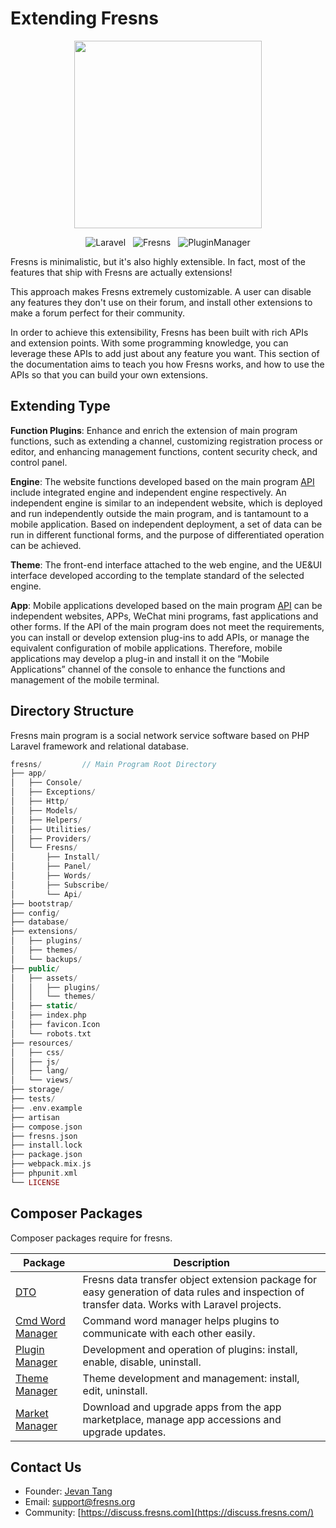 # Extending Fresns

<p align="center"><img src="https://files.fresns.org/wiki/images/logo.png" width="300"></p>

<p align="center">
<img src="https://img.shields.io/badge/Laravel-10.x-blue" alt="Laravel" style="display:inline;">
<img src="https://img.shields.io/badge/Fresns-2.x-orange" alt="Fresns" style="display:inline;margin:0 8px;">
<img src="https://img.shields.io/badge/PluginManager-2.x-blueviolet" alt="PluginManager" style="display:inline;">
</p>

Fresns is minimalistic, but it's also highly extensible. In fact, most of the features that ship with Fresns are actually extensions!

This approach makes Fresns extremely customizable. A user can disable any features they don't use on their forum, and install other extensions to make a forum perfect for their community.

In order to achieve this extensibility, Fresns has been built with rich APIs and extension points. With some programming knowledge, you can leverage these APIs to add just about any feature you want. This section of the documentation aims to teach you how Fresns works, and how to use the APIs so that you can build your own extensions.


## Extending Type

**Function Plugins**: Enhance and enrich the extension of main program functions, such as extending a channel, customizing registration process or editor, and enhancing management functions, content security check, and control panel.

**Engine**: The website functions developed based on the main program [API](../api/) include integrated engine and independent engine respectively. An independent engine is similar to an independent website, which is deployed and run independently outside the main program, and is tantamount to a mobile application. Based on independent deployment, a set of data can be run in different functional forms, and the purpose of differentiated operation can be achieved.

**Theme**: The front-end interface attached to the web engine, and the UE&UI interface developed according to the template standard of the selected engine.

**App**: Mobile applications developed based on the main program [API](../api/) can be independent websites, APPs, WeChat mini programs, fast applications and other forms. If the API of the main program does not meet the requirements, you can install or develop extension plug-ins to add APIs, or manage the equivalent configuration of mobile applications. Therefore, mobile applications may develop a plug-in and install it on the “Mobile Applications” channel of the console to enhance the functions and management of the mobile terminal.

## Directory Structure

Fresns main program is a social network service software based on PHP Laravel framework and relational database.

```php
fresns/         // Main Program Root Directory
├── app/
│   ├── Console/
│   ├── Exceptions/
│   ├── Http/
│   ├── Models/
│   ├── Helpers/
│   ├── Utilities/
│   ├── Providers/
│   └── Fresns/
│       ├── Install/
│       ├── Panel/
│       ├── Words/
│       ├── Subscribe/
│       └── Api/
├── bootstrap/
├── config/
├── database/
├── extensions/
│   ├── plugins/
│   ├── themes/
│   └── backups/
├── public/
│   ├── assets/
│   │   ├── plugins/
│   │   └── themes/
│   ├── static/
│   ├── index.php
│   ├── favicon.Icon
│   └── robots.txt
├── resources/
│   ├── css/
│   ├── js/
│   ├── lang/
│   └── views/
├── storage/
├── tests/
├── .env.example
├── artisan
├── compose.json
├── fresns.json
├── install.lock
├── package.json
├── webpack.mix.js
├── phpunit.xml
└── LICENSE
```


## Composer Packages

Composer packages require for fresns.

| Package | Description |
| --- | --- |
| [DTO](https://pm.fresns.org/dto/) | Fresns data transfer object extension package for easy generation of data rules and inspection of transfer data. Works with Laravel projects. |
| [Cmd Word Manager](https://pm.fresns.org/command-word/) | Command word manager helps plugins to communicate with each other easily. |
| [Plugin Manager](https://pm.fresns.org/) | Development and operation of plugins: install, enable, disable, uninstall. |
| [Theme Manager](https://github.com/fresns/theme-manager) | Theme development and management: install, edit, uninstall. |
| [Market Manager](https://github.com/fresns/market-manager) | Download and upgrade apps from the app marketplace, manage app accessions and upgrade updates. |


## Contact Us

- Founder: [Jevan Tang](https://github.com/jevantang)
- Email: [support@fresns.org](mailto:support@fresns.org)
- Community: [https://discuss.fresns.com](https://discuss.fresns.com/)
